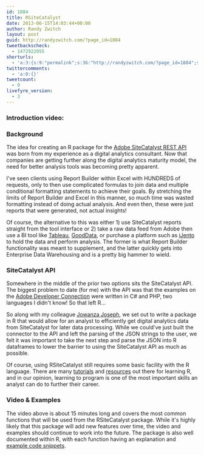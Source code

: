```yaml
---
id: 1884
title: RSiteCatalyst
date: 2013-06-15T14:03:44+00:00
author: Randy Zwitch
layout: post
guid: http://randyzwitch.com/?page_id=1884
tweetbackscheck:
  - 1472922055
shorturls:
  - 'a:3:{s:9:"permalink";s:36:"http://randyzwitch.com/?page_id=1884";s:7:"tinyurl";s:26:"http://tinyurl.com/n49y2af";s:4:"isgd";s:19:"http://is.gd/pOOO02";}'
twittercomments:
  - 'a:0:{}'
tweetcount:
  - 0
livefyre_version:
  - 3
---
```

### Introduction video:



### Background

The idea for creating an R package for the <a title="Adobe Developer Connection" href="https://developer.omniture.com/en_US" target="_blank">Adobe SiteCatalyst REST API</a> was born from my experience as a digital analytics consultant. Now that companies are getting further along the digital analytics maturity model, the need for better analysis tools was becoming pretty apparent.

I've seen clients using Report Builder within Excel with HUNDREDS of requests, only to then use complicated formulas to join data and multiple conditional formatting statements to achieve their goals. By stretching the limits of Report Builder and Excel in this manner, so much time was wasted formatting instead of doing actual analysis. And even then, these were just reports that were generated, not actual insights!

Of course, the alternative to this was either 1) use SiteCatalyst reports straight from the tool interface or 2) take a raw data feed from Adobe then use a BI tool like <a title="Tableau" href="http://www.tableausoftware.com/" target="_blank">Tableau</a>, <a title="GoodData" href="http://www.gooddata.com/" target="_blank">GoodData</a>, or purchase a platform such as <a title="iJento" href="http://www.ijento.com/" target="_blank">iJento</a> to hold the data and perform analysis. The former is what Report Builder functionality was meant to supplement, and the latter quickly gets into Enterprise Data Warehousing and is a pretty big hammer to wield.

### SiteCatalyst API

Somewhere in the middle of the prior two options sits the SiteCatalyst API. The biggest problem to date (for me) with the API was that the examples on the <a title="Adobe Developer Connection" href="https://developer.omniture.com/en_US" target="_blank">Adobe Developer Connection</a> were written in C# and PHP, two languages I didn't know! So that left R...

So along with my colleague <a title="Jowanza Joseph Twitter" href="https://twitter.com/jowanza" target="_blank">Jowanza Joseph</a>, we set out to write a package in R that would allow for an analyst to efficiently get digital analytics data from SiteCatalyst for later data processing. While we could've just built the connector to the API and left the parsing of the JSON strings to the user, we felt it was important to take the next step and parse the JSON into R dataframes to lower the barrier to using the SiteCatalyst API as much as possible.

Of course, using RSiteCatalyst still requires some basic facility with the R language. There are many <a title="Coursera R class" href="https://www.coursera.org/course/compdata" target="_blank">tutorials</a> and <a title="R bloggers" href="http://www.r-bloggers.com/" target="_blank">resources</a> out there for learning R, and in our opinion, learning to program is one of the most important skills an analyst can do to further their career.

### Video & Examples

The video above is about 15 minutes long and covers the most common functions that will be used from the RSiteCatalyst package. While it's highly likely that this package will add new features over time, the video and examples should continue to work into the future. The package is also well documented within R, with each function having an explanation and <a title="Example code snippets from RSiteCatalyst video" href="http://randyzwitch.com/wp-content/uploads/2013/06/rsitecatalyst-doc-code.zip" target="_blank">example code snippets</a>.
